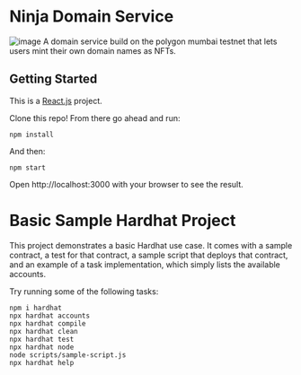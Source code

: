 # Ninja Domain Service

![image](https://user-images.githubusercontent.com/106417552/188287412-42534087-ca3c-4b7b-9fa2-48a800914621.png)
A domain service build on the polygon mumbai testnet that lets users mint their own domain names as NFTs.

## Getting Started

This is a [React.js](https://reactjs.org/) project. 

Clone this repo! From there go ahead and run:
```
npm install
```

And then:
```
npm start
```

Open http://localhost:3000 with your browser to see the result.

# Basic Sample Hardhat Project

This project demonstrates a basic Hardhat use case. It comes with a sample contract, a test for that contract, a sample script that deploys that contract, and an example of a task implementation, which simply lists the available accounts.

Try running some of the following tasks:

```shell
npm i hardhat
npx hardhat accounts
npx hardhat compile
npx hardhat clean
npx hardhat test
npx hardhat node
node scripts/sample-script.js
npx hardhat help
```

